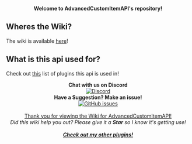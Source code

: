 <p align="center">
  <b><a>Welcome to AdvancedCustomItemAPI's repository!</a></b>
</p>

## Wheres the Wiki?
The wiki is available [here](https://github.com/SuperRonanCraft/AdvancedCustomItemAPI/wiki)!

## What is this api used for?
Check out [this](https://github.com/SuperRonanCraft/AdvancedCustomItemAPI/wiki/Plugins) list of plugins this api is used in!
    
<p align="center">
  <b>Chat with us on Discord</b><br/>
  <a href="https://discord.gg/011FSqSDe1KB4C1hX"><img src="https://img.shields.io/discord/182633513474850818.svg?longCache=true&style=flat-square" alt="Discord" /></a><br/>
  <b>Have a Suggestion? Make an issue!</b><br/>
  <a href="../../issues"><img src="https://img.shields.io/github/issues-raw/SuperRonanCraft/AdvancedCustomItemAPI.svg?longCache=true&style=flat-square" alt="GitHub issues" /></a><br/>
  <br/>
  <a href="https://www.spigotmc.org/resources/49628/">Thank you for viewing the Wiki for AdvancedCustomItemAPI!</a><br/>
  <i><a>Did this wiki help you out? Please give it a <b>Star</b> so I know it's getting use!</a></i><br/>
  <br/>
  <b><i><a href="https://www.spigotmc.org/resources/authors/superronancraft.13025/">Check out my other plugins!</a></i></b>
</p>
